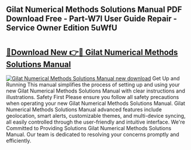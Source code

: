 ## Gilat Numerical Methods Solutions Manual PDF Download Free - Part-W7I User Guide Repair - Service Owner Edition 5uWfU

# <h2><a href="http://bc65086.oget.top/?id=Gilat+Numerical+Methods+Solutions+Manual">🔗Download New 👉🔴 Gilat Numerical Methods Solutions Manual</a></h2>

[![Gilat Numerical Methods Solutions Manual new download](https://i.imgur.com/5g1atiW.png)](http://bc65086.oget.top/?id=Gilat+Numerical+Methods+Solutions+Manual)
Get Up and Running This manual simplifies the process of setting up and using your new Gilat Numerical Methods Solutions Manual with clear instructions and illustrations. Safety First Please ensure you follow all safety precautions when operating your new Gilat Numerical Methods Solutions Manual. Gilat Numerical Methods Solutions Manual advanced features include geolocation, smart alerts, customizable themes, and multi-device syncing, all easily controlled through the user-friendly and intuitive interface. We're Committed to Providing Solutions Gilat Numerical Methods Solutions Manual. Our team is dedicated to resolving your concerns promptly and efficiently.

